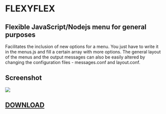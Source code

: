 # FLEXYFLEX

## Flexible JavaScript/Nodejs menu for general purposes

Facilitates the inclusion of new options for a menu. 
You just have to write it in the menus.js and fill a certain array with more options.
The general layout of the menus and the output messages can also be easily altered by changing the configuration files - messages.conf and layout.conf.

## Screenshot
<img src="http://imgur.com/ufObr5Wl.png" />

## <a href="https://github.com/perezjquim/flexyflex/archive/master.zip"> DOWNLOAD </a>
